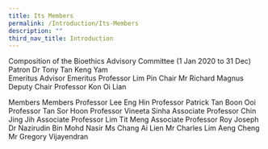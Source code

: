 ```yaml
---
title: Its Members
permalink: /Introduction/Its-Members
description: ""
third_nav_title: Introduction
---
```

Composition of the Bioethics Advisory Committee
(1 Jan 2020 to 31 Dec)
Patron
Dr Tony Tan Keng Yam     
Emeritus Advisor Emeritus Professor Lim Pin
Chair Mr Richard Magnus
Deputy Chair Professor Kon Oi Lian

Members
Members Professor Lee Eng Hin
Professor Patrick Tan Boon Ooi
Professor Tan Sor Hoon
Professor Vineeta Sinha
Associate Professor Chin Jing Jih
Associate Professor Lim Tit Meng
Associate Professor Roy Joseph
Dr Nazirudin Bin Mohd Nasir
Ms Chang Ai Lien
Mr Charles Lim Aeng Cheng
Mr Gregory Vijayendran